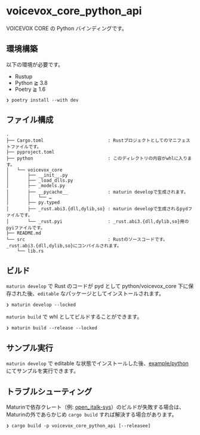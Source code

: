 # voicevox\_core\_python\_api

VOICEVOX CORE の Python バインディングです。

## 環境構築

以下の環境が必要です。

- Rustup
- Python ≧ 3.8
- Poetry ≧ 1.6

```console
❯ poetry install --with dev
```

## ファイル構成

```console
.
├── Cargo.toml                        : Rustプロジェクトとしてのマニフェストファイルです。
├── pyproject.toml
├── python                            : このディレクトリの内容がwhlに入ります。
│   └── voicevox_core
│       ├── __init__.py
│       ├── _load_dlls.py
│       ├── _models.py
│       ├── __pycache__               : maturin developで生成されます。
│       │   └── …
│       ├── py.typed
│       ├── _rust.abi3.{dll,dylib,so} : maturin developで生成されるpydファイルです。
│       └── _rust.pyi                 : _rust.abi3.{dll,dylib,so}用のpyiファイルです。
├── README.md
└── src                               : Rustのソースコードです。_rust.abi3.{dll,dylib,so}にコンパイルされます。
    └── lib.rs
```

## ビルド

`maturin develop` で Rust のコードが pyd として python/voicevox\_core 下に保存された後、`editable` なパッケージとしてインストールされます。

```console
❯ maturin develop --locked
```

`maturin build` で whl としてビルドすることができます。

```console
❯ maturin build --release --locked
```

## サンプル実行

`maturin develop` で editable な状態でインストールした後、[example/python](../../example/python) にてサンプルを実行できます。

## トラブルシューティング

Maturinで依存クレート（例: [open\_jtalk-sys](https://github.com/VOICEVOX/open_jtalk-rs)）のビルドが失敗する場合は、Maturinの外であらかじめ `cargo build` すれば解決する場合があります。

```console
❯ cargo build -p voicevox_core_python_api [--releasee]
```
